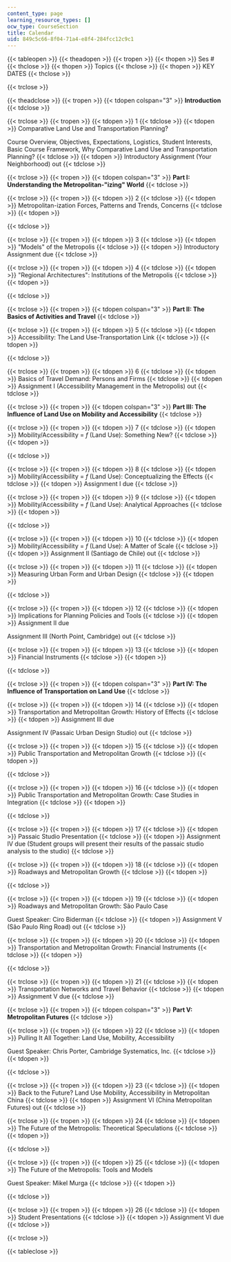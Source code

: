 ```yaml
---
content_type: page
learning_resource_types: []
ocw_type: CourseSection
title: Calendar
uid: 849c5c66-8f04-71a4-e8f4-284fcc12c9c1
---
```


{{< tableopen >}}
{{< theadopen >}}
{{< tropen >}}
{{< thopen >}}
Ses #
{{< thclose >}}
{{< thopen >}}
Topics
{{< thclose >}}
{{< thopen >}}
KEY DATES
{{< thclose >}}

{{< trclose >}}

{{< theadclose >}}
{{< tropen >}}
{{< tdopen colspan="3" >}}
**Introduction**
{{< tdclose >}}

{{< trclose >}}
{{< tropen >}}
{{< tdopen >}}
1
{{< tdclose >}}
{{< tdopen >}}
Comparative Land Use and Transportation Planning?  
  
Course Overview, Objectives, Expectations, Logistics, Student Interests, Basic Course Framework, Why Comparative Land Use and Transportation Planning?
{{< tdclose >}}
{{< tdopen >}}
Introductory Assignment (Your Neighborhood) out
{{< tdclose >}}

{{< trclose >}}
{{< tropen >}}
{{< tdopen colspan="3" >}}
**Part I: Understanding the Metropolitan-"izing" World**
{{< tdclose >}}

{{< trclose >}}
{{< tropen >}}
{{< tdopen >}}
2
{{< tdclose >}}
{{< tdopen >}}
Metropolitan-ization Forces, Patterns and Trends, Concerns
{{< tdclose >}}
{{< tdopen >}}

{{< tdclose >}}

{{< trclose >}}
{{< tropen >}}
{{< tdopen >}}
3
{{< tdclose >}}
{{< tdopen >}}
"Models" of the Metropolis
{{< tdclose >}}
{{< tdopen >}}
Introductory Assignment due
{{< tdclose >}}

{{< trclose >}}
{{< tropen >}}
{{< tdopen >}}
4
{{< tdclose >}}
{{< tdopen >}}
"Regional Architectures": Institutions of the Metropolis
{{< tdclose >}}
{{< tdopen >}}

{{< tdclose >}}

{{< trclose >}}
{{< tropen >}}
{{< tdopen colspan="3" >}}
**Part II: The Basics of Activities and Travel**
{{< tdclose >}}

{{< trclose >}}
{{< tropen >}}
{{< tdopen >}}
5
{{< tdclose >}}
{{< tdopen >}}
Accessibility: The Land Use-Transportation Link
{{< tdclose >}}
{{< tdopen >}}

{{< tdclose >}}

{{< trclose >}}
{{< tropen >}}
{{< tdopen >}}
6
{{< tdclose >}}
{{< tdopen >}}
Basics of Travel Demand: Persons and Firms
{{< tdclose >}}
{{< tdopen >}}
Assignment I (Accessibility Management in the Metropolis) out
{{< tdclose >}}

{{< trclose >}}
{{< tropen >}}
{{< tdopen colspan="3" >}}
**Part III: The Influence of Land Use on Mobility and Accessibility**
{{< tdclose >}}

{{< trclose >}}
{{< tropen >}}
{{< tdopen >}}
7
{{< tdclose >}}
{{< tdopen >}}
Mobility/Accessibility = _f_ (Land Use): Something New?
{{< tdclose >}}
{{< tdopen >}}

{{< tdclose >}}

{{< trclose >}}
{{< tropen >}}
{{< tdopen >}}
8
{{< tdclose >}}
{{< tdopen >}}
Mobility/Accessibility = _f_ (Land Use): Conceptualizing the Effects
{{< tdclose >}}
{{< tdopen >}}
Assignment I due
{{< tdclose >}}

{{< trclose >}}
{{< tropen >}}
{{< tdopen >}}
9
{{< tdclose >}}
{{< tdopen >}}
Mobility/Accessibility = _f_ (Land Use): Analytical Approaches
{{< tdclose >}}
{{< tdopen >}}

{{< tdclose >}}

{{< trclose >}}
{{< tropen >}}
{{< tdopen >}}
10
{{< tdclose >}}
{{< tdopen >}}
Mobility/Accessibility = _f_ (Land Use): A Matter of Scale
{{< tdclose >}}
{{< tdopen >}}
Assignment II (Santiago de Chile) out
{{< tdclose >}}

{{< trclose >}}
{{< tropen >}}
{{< tdopen >}}
11
{{< tdclose >}}
{{< tdopen >}}
Measuring Urban Form and Urban Design
{{< tdclose >}}
{{< tdopen >}}

{{< tdclose >}}

{{< trclose >}}
{{< tropen >}}
{{< tdopen >}}
12
{{< tdclose >}}
{{< tdopen >}}
Implications for Planning Policies and Tools
{{< tdclose >}}
{{< tdopen >}}
Assignment II due  
  
Assignment III (North Point, Cambridge) out
{{< tdclose >}}

{{< trclose >}}
{{< tropen >}}
{{< tdopen >}}
13
{{< tdclose >}}
{{< tdopen >}}
Financial Instruments
{{< tdclose >}}
{{< tdopen >}}

{{< tdclose >}}

{{< trclose >}}
{{< tropen >}}
{{< tdopen colspan="3" >}}
**Part IV: The Influence of Transportation on Land Use**
{{< tdclose >}}

{{< trclose >}}
{{< tropen >}}
{{< tdopen >}}
14
{{< tdclose >}}
{{< tdopen >}}
Transportation and Metropolitan Growth: History of Effects
{{< tdclose >}}
{{< tdopen >}}
Assignment III due  
  
Assignment IV (Passaic Urban Design Studio) out
{{< tdclose >}}

{{< trclose >}}
{{< tropen >}}
{{< tdopen >}}
15
{{< tdclose >}}
{{< tdopen >}}
Public Transportation and Metropolitan Growth
{{< tdclose >}}
{{< tdopen >}}

{{< tdclose >}}

{{< trclose >}}
{{< tropen >}}
{{< tdopen >}}
16
{{< tdclose >}}
{{< tdopen >}}
Public Transportation and Metropolitan Growth: Case Studies in Integration
{{< tdclose >}}
{{< tdopen >}}

{{< tdclose >}}

{{< trclose >}}
{{< tropen >}}
{{< tdopen >}}
17
{{< tdclose >}}
{{< tdopen >}}
Passaic Studio Presentation
{{< tdclose >}}
{{< tdopen >}}
Assignment IV due (Student groups will present their results of the passaic studio analysis to the studio)
{{< tdclose >}}

{{< trclose >}}
{{< tropen >}}
{{< tdopen >}}
18
{{< tdclose >}}
{{< tdopen >}}
Roadways and Metropolitan Growth
{{< tdclose >}}
{{< tdopen >}}

{{< tdclose >}}

{{< trclose >}}
{{< tropen >}}
{{< tdopen >}}
19
{{< tdclose >}}
{{< tdopen >}}
Roadways and Metropolitan Growth: São Paulo Case  
  
Guest Speaker: Ciro Biderman
{{< tdclose >}}
{{< tdopen >}}
Assignment V (São Paulo Ring Road) out
{{< tdclose >}}

{{< trclose >}}
{{< tropen >}}
{{< tdopen >}}
20
{{< tdclose >}}
{{< tdopen >}}
Transportation and Metropolitan Growth: Financial Instruments
{{< tdclose >}}
{{< tdopen >}}

{{< tdclose >}}

{{< trclose >}}
{{< tropen >}}
{{< tdopen >}}
21
{{< tdclose >}}
{{< tdopen >}}
Transportation Networks and Travel Behavior
{{< tdclose >}}
{{< tdopen >}}
Assignment V due
{{< tdclose >}}

{{< trclose >}}
{{< tropen >}}
{{< tdopen colspan="3" >}}
**Part V: Metropolitan Futures**
{{< tdclose >}}

{{< trclose >}}
{{< tropen >}}
{{< tdopen >}}
22
{{< tdclose >}}
{{< tdopen >}}
Pulling It All Together: Land Use, Mobility, Accessibility  
  
Guest Speaker: Chris Porter, Cambridge Systematics, Inc.
{{< tdclose >}}
{{< tdopen >}}

{{< tdclose >}}

{{< trclose >}}
{{< tropen >}}
{{< tdopen >}}
23
{{< tdclose >}}
{{< tdopen >}}
Back to the Future? Land Use Mobility, Accessibility in Metropolitan China
{{< tdclose >}}
{{< tdopen >}}
Assignment VI (China Metropolitan Futures) out
{{< tdclose >}}

{{< trclose >}}
{{< tropen >}}
{{< tdopen >}}
24
{{< tdclose >}}
{{< tdopen >}}
The Future of the Metropolis: Theoretical Speculations
{{< tdclose >}}
{{< tdopen >}}

{{< tdclose >}}

{{< trclose >}}
{{< tropen >}}
{{< tdopen >}}
25
{{< tdclose >}}
{{< tdopen >}}
The Future of the Metropolis: Tools and Models  
  
Guest Speaker: Mikel Murga
{{< tdclose >}}
{{< tdopen >}}

{{< tdclose >}}

{{< trclose >}}
{{< tropen >}}
{{< tdopen >}}
26
{{< tdclose >}}
{{< tdopen >}}
Student Presentations
{{< tdclose >}}
{{< tdopen >}}
Assignment VI due
{{< tdclose >}}

{{< trclose >}}

{{< tableclose >}}
